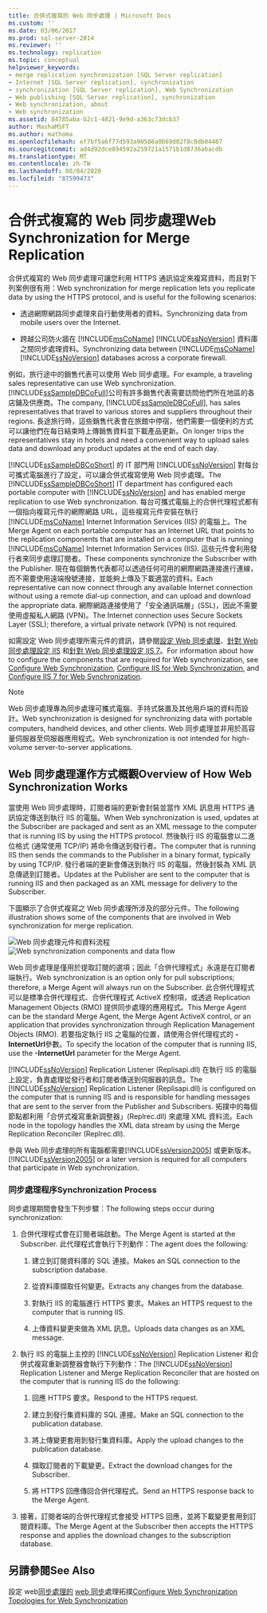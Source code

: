 ```yaml
---
title: 合併式複寫的 Web 同步處理 | Microsoft Docs
ms.custom: ''
ms.date: 03/06/2017
ms.prod: sql-server-2014
ms.reviewer: ''
ms.technology: replication
ms.topic: conceptual
helpviewer_keywords:
- merge replication synchronization [SQL Server replication]
- Internet [SQL Server replication], synchronization
- synchronization [SQL Server replication], Web Synchronization
- Web publishing [SQL Server replication], synchronization
- Web synchronization, about
- Web synchronization
ms.assetid: 84785aba-b2c1-4821-9e9d-a363c73dcb37
author: MashaMSFT
ms.author: mathoma
ms.openlocfilehash: ef7bf5a6f77d593a90508a0b69d02f8c0db04407
ms.sourcegitcommit: ad4d92dce894592a259721a1571b1d8736abacdb
ms.translationtype: MT
ms.contentlocale: zh-TW
ms.lasthandoff: 08/04/2020
ms.locfileid: "87599473"
---
```

# <a name="web-synchronization-for-merge-replication"></a><span data-ttu-id="27595-102">合併式複寫的 Web 同步處理</span><span class="sxs-lookup"><span data-stu-id="27595-102">Web Synchronization for Merge Replication</span></span>
  <span data-ttu-id="27595-103">合併式複寫的 Web 同步處理可讓您利用 HTTPS 通訊協定來複寫資料，而且對下列案例很有用：</span><span class="sxs-lookup"><span data-stu-id="27595-103">Web synchronization for merge replication lets you replicate data by using the HTTPS protocol, and is useful for the following scenarios:</span></span>

-   <span data-ttu-id="27595-104">透過網際網路同步處理來自行動使用者的資料。</span><span class="sxs-lookup"><span data-stu-id="27595-104">Synchronizing data from mobile users over the Internet.</span></span>

-   <span data-ttu-id="27595-105">跨越公司防火牆在 [!INCLUDE[msCoName](../../includes/msconame-md.md)] [!INCLUDE[ssNoVersion](../../includes/ssnoversion-md.md)] 資料庫之間同步處理資料。</span><span class="sxs-lookup"><span data-stu-id="27595-105">Synchronizing data between [!INCLUDE[msCoName](../../includes/msconame-md.md)] [!INCLUDE[ssNoVersion](../../includes/ssnoversion-md.md)] databases across a corporate firewall.</span></span>

 <span data-ttu-id="27595-106">例如，旅行途中的銷售代表可以使用 Web 同步處理。</span><span class="sxs-lookup"><span data-stu-id="27595-106">For example, a traveling sales representative can use Web synchronization.</span></span> <span data-ttu-id="27595-107">[!INCLUDE[ssSampleDBCoFull](../../includes/sssampledbcofull-md.md)]公司有許多銷售代表需要訪問他們所在地區的各店鋪及供應商。</span><span class="sxs-lookup"><span data-stu-id="27595-107">The company, [!INCLUDE[ssSampleDBCoFull](../../includes/sssampledbcofull-md.md)], has sales representatives that travel to various stores and suppliers throughout their regions.</span></span> <span data-ttu-id="27595-108">長途旅行時，這些銷售代表會在旅館中停宿，他們需要一個便利的方式可以讓他們在每日結束時上傳銷售資料並下載產品更新。</span><span class="sxs-lookup"><span data-stu-id="27595-108">On longer trips the representatives stay in hotels and need a convenient way to upload sales data and download any product updates at the end of each day.</span></span>

 <span data-ttu-id="27595-109">[!INCLUDE[ssSampleDBCoShort](../../includes/sssampledbcoshort-md.md)] 的 IT 部門用 [!INCLUDE[ssNoVersion](../../includes/ssnoversion-md.md)] 對每台可攜式電腦進行了設定，可以讓合併式複寫使用 Web 同步處理。</span><span class="sxs-lookup"><span data-stu-id="27595-109">The [!INCLUDE[ssSampleDBCoShort](../../includes/sssampledbcoshort-md.md)] IT department has configured each portable computer with [!INCLUDE[ssNoVersion](../../includes/ssnoversion-md.md)] and has enabled merge replication to use Web synchronization.</span></span> <span data-ttu-id="27595-110">每台可攜式電腦上的合併代理程式都有一個指向複寫元件的網際網路 URL，這些複寫元件安裝在執行 [!INCLUDE[msCoName](../../includes/msconame-md.md)] Internet Information Services (IIS) 的電腦上。</span><span class="sxs-lookup"><span data-stu-id="27595-110">The Merge Agent on each portable computer has an Internet URL that points to the replication components that are installed on a computer that is running [!INCLUDE[msCoName](../../includes/msconame-md.md)] Internet Information Services (IIS).</span></span> <span data-ttu-id="27595-111">這些元件會利用發行者來同步處理訂閱者。</span><span class="sxs-lookup"><span data-stu-id="27595-111">These components synchronize the Subscriber with the Publisher.</span></span> <span data-ttu-id="27595-112">現在每個銷售代表都可以透過任何可用的網際網路連接進行連線，而不需要使用遠端撥號連接，並能夠上傳及下載適當的資料。</span><span class="sxs-lookup"><span data-stu-id="27595-112">Each representative can now connect through any available Internet connection without using a remote dial-up connection, and can upload and download the appropriate data.</span></span> <span data-ttu-id="27595-113">網際網路連接使用了「安全通訊端層」(SSL)，因此不需要使用虛擬私人網路 (VPN)。</span><span class="sxs-lookup"><span data-stu-id="27595-113">The Internet connection uses Secure Sockets Layer (SSL); therefore, a virtual private network (VPN) is not required.</span></span>

 <span data-ttu-id="27595-114">如需設定 Web 同步處理所需元件的資訊，請參閱[設定 Web 同步處理](configure-web-synchronization.md)、[針對 Web 同步處理設定 IIS](configure-iis-for-web-synchronization.md) 和[針對 Web 同步處理設定 IIS 7](configure-iis-7-for-web-synchronization.md)。</span><span class="sxs-lookup"><span data-stu-id="27595-114">For information about how to configure the components that are required for Web synchronization, see [Configure Web Synchronization](configure-web-synchronization.md), [Configure IIS for Web Synchronization](configure-iis-for-web-synchronization.md), and [Configure IIS 7 for Web Synchronization](configure-iis-7-for-web-synchronization.md).</span></span>

> [!NOTE]
>  <span data-ttu-id="27595-115">Web 同步處理專為同步處理可攜式電腦、手持式裝置及其他用戶端的資料而設計。</span><span class="sxs-lookup"><span data-stu-id="27595-115">Web synchronization is designed for synchronizing data with portable computers, handheld devices, and other clients.</span></span> <span data-ttu-id="27595-116">Web 同步處理並非用於高容量伺服器至伺服器應用程式。</span><span class="sxs-lookup"><span data-stu-id="27595-116">Web synchronization is not intended for high-volume server-to-server applications.</span></span>

## <a name="overview-of-how-web-synchronization-works"></a><span data-ttu-id="27595-117">Web 同步處理運作方式概觀</span><span class="sxs-lookup"><span data-stu-id="27595-117">Overview of How Web Synchronization Works</span></span>
 <span data-ttu-id="27595-118">當使用 Web 同步處理時，訂閱者端的更新會封裝並當作 XML 訊息用 HTTPS 通訊協定傳送到執行 IIS 的電腦。</span><span class="sxs-lookup"><span data-stu-id="27595-118">When Web synchronization is used, updates at the Subscriber are packaged and sent as an XML message to the computer that is running IIS by using the HTTPS protocol.</span></span> <span data-ttu-id="27595-119">然後執行 IIS 的電腦會以二進位格式 (通常使用 TCP/IP) 將命令傳送到發行者。</span><span class="sxs-lookup"><span data-stu-id="27595-119">The computer that is running IIS then sends the commands to the Publisher in a binary format, typically by using TCP/IP.</span></span> <span data-ttu-id="27595-120">發行者端的更新會傳送到執行 IIS 的電腦，然後封裝為 XML 訊息傳遞到訂閱者。</span><span class="sxs-lookup"><span data-stu-id="27595-120">Updates at the Publisher are sent to the computer that is running IIS and then packaged as an XML message for delivery to the Subscriber.</span></span>

 <span data-ttu-id="27595-121">下圖顯示了合併式複寫之 Web 同步處理所涉及的部分元件。</span><span class="sxs-lookup"><span data-stu-id="27595-121">The following illustration shows some of the components that are involved in Web synchronization for merge replication.</span></span>

 <span data-ttu-id="27595-122">![Web 同步處理元件和資料流程](media/web-sync01.gif "Web 同步處理元件和資料流程")</span><span class="sxs-lookup"><span data-stu-id="27595-122">![Web synchronization components and data flow](media/web-sync01.gif "Web synchronization components and data flow")</span></span>

 <span data-ttu-id="27595-123">Web 同步處理是僅用於提取訂閱的選項；因此「合併代理程式」永遠是在訂閱者端執行。</span><span class="sxs-lookup"><span data-stu-id="27595-123">Web synchronization is an option only for pull subscriptions; therefore, a Merge Agent will always run on the Subscriber.</span></span> <span data-ttu-id="27595-124">此合併代理程式可以是標準合併代理程式、合併代理程式 ActiveX 控制項，或透過 Replication Management Objects (RMO) 提供同步處理的應用程式。</span><span class="sxs-lookup"><span data-stu-id="27595-124">This Merge Agent can be the standard Merge Agent, the Merge Agent ActiveX control, or an application that provides synchronization through Replication Management Objects (RMO).</span></span> <span data-ttu-id="27595-125">若要指定執行 IIS 之電腦的位置，請使用合併代理程式的 **-InternetUrl**參數。</span><span class="sxs-lookup"><span data-stu-id="27595-125">To specify the location of the computer that is running IIS, use the **-InternetUrl** parameter for the Merge Agent.</span></span>

 <span data-ttu-id="27595-126">[!INCLUDE[ssNoVersion](../../includes/ssnoversion-md.md)] Replication Listener (Replisapi.dll) 在執行 IIS 的電腦上設定，負責處理從發行者和訂閱者傳送到伺服器的訊息。</span><span class="sxs-lookup"><span data-stu-id="27595-126">The [!INCLUDE[ssNoVersion](../../includes/ssnoversion-md.md)] Replication Listener (Replisapi.dll) is configured on the computer that is running IIS and is responsible for handling messages that are sent to the server from the Publisher and Subscribers.</span></span> <span data-ttu-id="27595-127">拓撲中的每個節點都利用「合併式複寫重新調整器」(Replrec.dll) 來處理 XML 資料流。</span><span class="sxs-lookup"><span data-stu-id="27595-127">Each node in the topology handles the XML data stream by using the Merge Replication Reconciler (Replrec.dll).</span></span>

 <span data-ttu-id="27595-128">參與 Web 同步處理的所有電腦都需要[!INCLUDE[ssVersion2005](../../includes/ssversion2005-md.md)] 或更新版本。</span><span class="sxs-lookup"><span data-stu-id="27595-128">[!INCLUDE[ssVersion2005](../../includes/ssversion2005-md.md)] or a later version is required for all computers that participate in Web synchronization.</span></span>

### <a name="synchronization-process"></a><span data-ttu-id="27595-129">同步處理程序</span><span class="sxs-lookup"><span data-stu-id="27595-129">Synchronization Process</span></span>
 <span data-ttu-id="27595-130">同步處理期間會發生下列步驟：</span><span class="sxs-lookup"><span data-stu-id="27595-130">The following steps occur during synchronization:</span></span>

1.  <span data-ttu-id="27595-131">合併代理程式會在訂閱者端啟動。</span><span class="sxs-lookup"><span data-stu-id="27595-131">The Merge Agent is started at the Subscriber.</span></span> <span data-ttu-id="27595-132">此代理程式會執行下列動作：</span><span class="sxs-lookup"><span data-stu-id="27595-132">The agent does the following:</span></span>

    1.  <span data-ttu-id="27595-133">建立到訂閱資料庫的 SQL 連接。</span><span class="sxs-lookup"><span data-stu-id="27595-133">Makes an SQL connection to the subscription database.</span></span>

    2.  <span data-ttu-id="27595-134">從資料庫擷取任何變更。</span><span class="sxs-lookup"><span data-stu-id="27595-134">Extracts any changes from the database.</span></span>

    3.  <span data-ttu-id="27595-135">對執行 IIS 的電腦進行 HTTPS 要求。</span><span class="sxs-lookup"><span data-stu-id="27595-135">Makes an HTTPS request to the computer that is running IIS.</span></span>

    4.  <span data-ttu-id="27595-136">上傳資料變更來做為 XML 訊息。</span><span class="sxs-lookup"><span data-stu-id="27595-136">Uploads data changes as an XML message.</span></span>

2.  <span data-ttu-id="27595-137">執行 IIS 的電腦上主控的 [!INCLUDE[ssNoVersion](../../includes/ssnoversion-md.md)] Replication Listener 和合併式複寫重新調整器會執行下列動作：</span><span class="sxs-lookup"><span data-stu-id="27595-137">The [!INCLUDE[ssNoVersion](../../includes/ssnoversion-md.md)] Replication Listener and Merge Replication Reconciler that are hosted on the computer that is running IIS do the following:</span></span>

    1.  <span data-ttu-id="27595-138">回應 HTTPS 要求。</span><span class="sxs-lookup"><span data-stu-id="27595-138">Respond to the HTTPS request.</span></span>

    2.  <span data-ttu-id="27595-139">建立到發行集資料庫的 SQL 連接。</span><span class="sxs-lookup"><span data-stu-id="27595-139">Make an SQL connection to the publication database.</span></span>

    3.  <span data-ttu-id="27595-140">將上傳變更套用到發行集資料庫。</span><span class="sxs-lookup"><span data-stu-id="27595-140">Apply the upload changes to the publication database.</span></span>

    4.  <span data-ttu-id="27595-141">擷取訂閱者的下載變更。</span><span class="sxs-lookup"><span data-stu-id="27595-141">Extract the download changes for the Subscriber.</span></span>

    5.  <span data-ttu-id="27595-142">將 HTTPS 回應傳回合併代理程式。</span><span class="sxs-lookup"><span data-stu-id="27595-142">Send an HTTPS response back to the Merge Agent.</span></span>

3.  <span data-ttu-id="27595-143">接著，訂閱者端的合併代理程式會接受 HTTPS 回應，並將下載變更套用到訂閱資料庫。</span><span class="sxs-lookup"><span data-stu-id="27595-143">The Merge Agent at the Subscriber then accepts the HTTPS response and applies the download changes to the subscription database.</span></span>

## <a name="see-also"></a><span data-ttu-id="27595-144">另請參閱</span><span class="sxs-lookup"><span data-stu-id="27595-144">See Also</span></span>
 <span data-ttu-id="27595-145">設定 web[同步處理的](topologies-for-web-synchronization.md) [web 同步](configure-web-synchronization.md)處理拓撲</span><span class="sxs-lookup"><span data-stu-id="27595-145">[Configure Web Synchronization](configure-web-synchronization.md) [Topologies for Web Synchronization](topologies-for-web-synchronization.md)</span></span>


